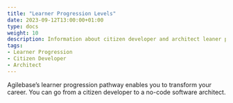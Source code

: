 ```yaml
---
title: "Learner Progression Levels"
date: 2023-09-12T13:00:00+01:00
type: docs
weight: 10
description: Information about citizen developer and architect leaner progression levels 
tags:
- Learner Progression
- Citizen Developer
- Architect
---
```

Agilebase’s learner progression pathway enables you to transform your career. You can go from a citizen developer to a no-code software architect.

